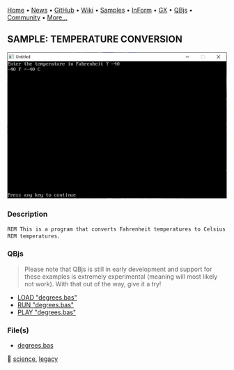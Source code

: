 [Home](https://qb64.com) • [News](../../news.md) • [GitHub](https://github.com/QB64Official/qb64) • [Wiki](https://github.com/QB64Official/qb64/wiki) • [Samples](../../samples.md) • [InForm](../../inform.md) • [GX](../../gx.md) • [QBjs](../../qbjs.md) • [Community](../../community.md) • [More...](../../more.md)

## SAMPLE: TEMPERATURE CONVERSION

![screenshot.png](img/screenshot.png)

### Description

```text
REM This is a program that converts Fahrenheit temperatures to Celsius
REM temperatures.
```

### QBjs

> Please note that QBjs is still in early development and support for these examples is extremely experimental (meaning will most likely not work). With that out of the way, give it a try!

* [LOAD "degrees.bas"](https://v6p9d9t4.ssl.hwcdn.net/html/5963335/index.html?src=https://qb64.com/samples/temperature-conversion/src/degrees.bas)
* [RUN "degrees.bas"](https://v6p9d9t4.ssl.hwcdn.net/html/5963335/index.html?mode=auto&src=https://qb64.com/samples/temperature-conversion/src/degrees.bas)
* [PLAY "degrees.bas"](https://v6p9d9t4.ssl.hwcdn.net/html/5963335/index.html?mode=play&src=https://qb64.com/samples/temperature-conversion/src/degrees.bas)

### File(s)

* [degrees.bas](src/degrees.bas)

🔗 [science](../science.md), [legacy](../legacy.md)
